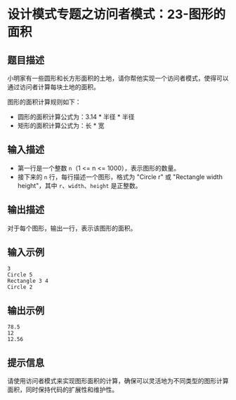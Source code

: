 # 设计模式专题之访问者模式：23-图形的面积

## 题目描述
小明家有一些圆形和长方形面积的土地，请你帮他实现一个访问者模式，使得可以通过访问者计算每块土地的面积。

图形的面积计算规则如下：
- 圆形的面积计算公式为：3.14 * 半径 * 半径
- 矩形的面积计算公式为：长 * 宽

## 输入描述
- 第一行是一个整数 `n`（1 <= n <= 1000），表示图形的数量。
- 接下来的 `n` 行，每行描述一个图形，格式为 "Circle r" 或 "Rectangle width height"，其中 `r`、`width`、`height` 是正整数。

## 输出描述
对于每个图形，输出一行，表示该图形的面积。

## 输入示例
```
3
Circle 5
Rectangle 3 4
Circle 2
```

## 输出示例
```
78.5
12
12.56
```

## 提示信息
请使用访问者模式来实现图形面积的计算，确保可以灵活地为不同类型的图形计算面积，同时保持代码的扩展性和维护性。